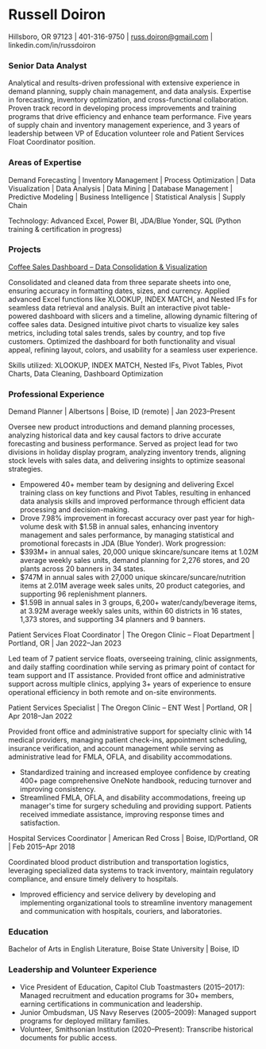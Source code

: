 # Russell Doiron
Hillsboro, OR 97123 | 401-316-9750 | russ.doiron@gmail.com | linkedin.com/in/russdoiron

### Senior Data Analyst
Analytical and results-driven professional with extensive experience in demand planning, supply chain management, and data 
analysis. Expertise in forecasting, inventory optimization, and cross-functional collaboration. Proven track record in developing 
process improvements and training programs that drive efficiency and enhance team performance. Five years of supply chain and 
inventory management experience, and 3 years of leadership between VP of Education volunteer role and Patient Services Float 
Coordinator position. 

### Areas of Expertise
Demand Forecasting | Inventory Management | Process Optimization | Data Visualization | Data Analysis | Data Mining |
Database Management | Predictive Modeling | Business Intelligence | Statistical Analysis | Supply Chain

Technology: Advanced Excel, Power BI, JDA/Blue Yonder, SQL (Python training & certification in progress)

### Projects
[Coffee Sales Dashboard – Data Consolidation & Visualization](https://1drv.ms/x/c/090a304107d261e3/Eer4dTi4sCJBic3wnGwjDAMB0th1KCpoyPYVMVyuic8R5w?e=KXSxbg)

Consolidated and cleaned data from three separate sheets into one, ensuring accuracy in formatting dates, sizes, and currency. Applied advanced Excel functions like XLOOKUP, INDEX MATCH, and Nested IFs for seamless data retrieval and analysis. Built an interactive pivot table-powered dashboard with slicers and a timeline, allowing dynamic filtering of coffee sales data. Designed intuitive pivot charts to visualize key sales metrics, including total sales trends, sales by country, and top five customers. Optimized the dashboard for both functionality and visual appeal, refining layout, colors, and usability for a seamless user experience.

Skills utilized: XLOOKUP, INDEX MATCH, Nested IFs, Pivot Tables, Pivot Charts, Data Cleaning, Dashboard Optimization

### Professional Experience
Demand Planner | Albertsons | Boise, ID (remote) | Jan 2023–Present

Oversee new product introductions and demand planning processes, analyzing historical data and key causal factors to drive 
accurate forecasting and business performance. Served as project lead for two divisions in holiday display program, analyzing
inventory trends, aligning stock levels with sales data, and delivering insights to optimize seasonal strategies. 
- Empowered 40+ member team by designing and delivering Excel training class on key functions and Pivot Tables, resulting 
in enhanced data analysis skills and improved performance through efficient data processing and decision-making.
- Drove 7.98% improvement in forecast accuracy over past year for high-volume desk with $1.5B in annual sales, enhancing 
inventory management and sales performance, by managing statistical and promotional forecasts in JDA (Blue Yonder).
Work progression:
- $393M+ in annual sales, 20,000 unique skincare/suncare items at 1.02M average weekly sales units, demand planning for 
2,276 stores, and 20 plants across 20 banners in 34 states.
- $747M in annual sales with 27,000 unique skincare/suncare/nutrition items at 2.01M average week sales units, 20 product 
categories, and supporting 96 replenishment planners.
- $1.59B in annual sales in 3 groups, 6,200+ water/candy/beverage items, at 3.92M average weekly sales units, within 60 
districts in 16 states, 1,373 stores, and supporting 34 planners and 9 banners.

Patient Services Float Coordinator | The Oregon Clinic – Float Department | Portland, OR | Jan 2022–Jan 2023 

Led team of 7 patient service floats, overseeing training, clinic assignments, and daily staffing coordination while serving as primary 
point of contact for team support and IT assistance. Provided front office and administrative support across multiple clinics, applying 
3+ years of experience to ensure operational efficiency in both remote and on-site environments. 

Patient Services Specialist | The Oregon Clinic – ENT West | Portland, OR | Apr 2018–Jan 2022

Provided front office and administrative support for specialty clinic with 14 medical providers, managing patient check-ins, 
appointment scheduling, insurance verification, and account management while serving as administrative lead for FMLA, OFLA, and 
disability accommodations. 
- Standardized training and increased employee confidence by creating 400+ page comprehensive OneNote handbook, 
reducing turnover and improving consistency.
- Streamlined FMLA, OFLA, and disability accommodations, freeing up manager's time for surgery scheduling and providing
support. Patients received immediate assistance, improving response times and satisfaction.

Hospital Services Coordinator | American Red Cross | Boise, ID/Portland, OR | Feb 2015–Apr 2018

Coordinated blood product distribution and transportation logistics, leveraging specialized data systems to track inventory, maintain 
regulatory compliance, and ensure timely delivery to hospitals. 
- Improved efficiency and service delivery by developing and implementing organizational tools to streamline inventory 
management and communication with hospitals, couriers, and laboratories.

### Education
Bachelor of Arts in English Literature, Boise State University | Boise, ID

### Leadership and Volunteer Experience
- Vice President of Education, Capitol Club Toastmasters (2015–2017): Managed recruitment and education programs for 30+ 
members, earning certifications in communication and leadership.
- Junior Ombudsman, US Navy Reserves (2005–2009): Managed support programs for deployed military families. 
- Volunteer, Smithsonian Institution (2020–Present): Transcribe historical documents for public access.
